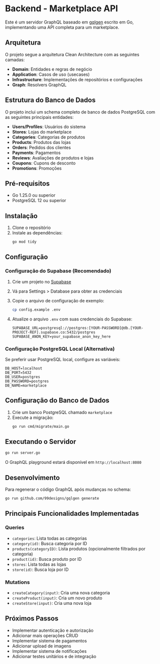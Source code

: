 
# Backend - Marketplace API

Este é um servidor GraphQL baseado em [gqlgen](https://gqlgen.com/) escrito em Go, implementando uma API completa para um marketplace.

## Arquitetura

O projeto segue a arquitetura Clean Architecture com as seguintes camadas:

- **Domain**: Entidades e regras de negócio
- **Application**: Casos de uso (usecases)
- **Infrastructure**: Implementações de repositórios e configurações
- **Graph**: Resolvers GraphQL

## Estrutura do Banco de Dados

O projeto inclui um schema completo de banco de dados PostgreSQL com as seguintes principais entidades:

- **Users/Profiles**: Usuários do sistema
- **Stores**: Lojas do marketplace
- **Categories**: Categorias de produtos
- **Products**: Produtos das lojas
- **Orders**: Pedidos dos clientes
- **Payments**: Pagamentos
- **Reviews**: Avaliações de produtos e lojas
- **Coupons**: Cupons de desconto
- **Promotions**: Promoções

## Pré-requisitos

- Go 1.25.0 ou superior
- PostgreSQL 12 ou superior

## Instalação

1. Clone o repositório
2. Instale as dependências:
   ```bash
   go mod tidy
   ```

## Configuração

### Configuração do Supabase (Recomendado)

1. Crie um projeto no [Supabase](https://supabase.com)
2. Vá para Settings > Database para obter as credenciais
3. Copie o arquivo de configuração de exemplo:
   ```bash
   cp config.example .env
   ```

4. Atualize o arquivo `.env` com suas credenciais do Supabase:
   ```
   SUPABASE_URL=postgresql://postgres:[YOUR-PASSWORD]@db.[YOUR-PROJECT-REF].supabase.co:5432/postgres
   SUPABASE_ANON_KEY=your_supabase_anon_key_here
   ```

### Configuração PostgreSQL Local (Alternativa)

Se preferir usar PostgreSQL local, configure as variáveis:
   ```
   DB_HOST=localhost
   DB_PORT=5432
   DB_USER=postgres
   DB_PASSWORD=postgres
   DB_NAME=marketplace
   ```

## Configuração do Banco de Dados

1. Crie um banco PostgreSQL chamado `marketplace`
2. Execute a migração:
   ```bash
   go run cmd/migrate/main.go
   ```

## Executando o Servidor

```bash
go run server.go
```

O GraphQL playground estará disponível em `http://localhost:8080`

## Desenvolvimento

Para regenerar o código GraphQL após mudanças no schema:

```bash
go run github.com/99designs/gqlgen generate
```

## Principais Funcionalidades Implementadas

### Queries
- `categories`: Lista todas as categorias
- `category(id)`: Busca categoria por ID
- `products(categoryID)`: Lista produtos (opcionalmente filtrados por categoria)
- `product(id)`: Busca produto por ID
- `stores`: Lista todas as lojas
- `store(id)`: Busca loja por ID

### Mutations
- `createCategory(input)`: Cria uma nova categoria
- `createProduct(input)`: Cria um novo produto
- `createStore(input)`: Cria uma nova loja

## Próximos Passos

- Implementar autenticação e autorização
- Adicionar mais operações CRUD
- Implementar sistema de pagamentos
- Adicionar upload de imagens
- Implementar sistema de notificações
- Adicionar testes unitários e de integração
